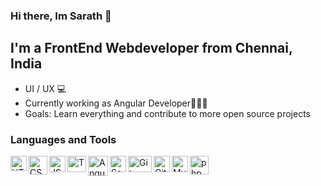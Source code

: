 ### Hi there, Im Sarath 👋

## I'm a FrontEnd Webdeveloper from Chennai, India
- UI / UX 💻 
- Currently working as Angular Developer👨🏽‍💻
- Goals: Learn everything and contribute to more open source projects
 
### Languages and Tools

<img align="left" alt="HTML5" width="26px" height="24px" src="https://www.freepnglogos.com/uploads/html5-logo-png/html5-logo-html-logo-0.png"/>
<img align="left" alt="CSS3" width="30px" src="https://www.freepnglogos.com/uploads/html5-logo-png/html5-logo-css-logo-png-transparent-svg-vector-bie-supply-9.png"/>
<img align="left" alt="JS" width="26px" src="https://www.freepnglogos.com/uploads/javascript-png/javascript-vector-logo-yellow-png-transparent-javascript-vector-12.png"/>
<img align="left" alt="Typescript" height="26px" width="30px" src="https://img.icons8.com/ios-filled/100/typescript.png"/>
<img align="left" alt="Angular" height="32px" width="32px" src="https://brandslogos.com/wp-content/uploads/images/large/angular-icon-logo.png"/>
<img align="left" alt="Sass" width="26px" src="https://logos-download.com/wp-content/uploads/2016/09/Sass_logo-700x524.png"/>
<img align="left" alt="Git" height="26px" width="38px" src="https://logos-download.com/wp-content/uploads/2021/01/Git_Logo_full-700x292.png"/>
<img align="left" alt="Github" width="26px" src="https://github.githubassets.com/images/modules/logos_page/GitHub-Mark.png"/>
<img align="left" alt="Mysql" height="26px" width="26px" src="https://logos-download.com/wp-content/uploads/2016/05/MySQL_logo_logotype-700x413.png"/>
<img align="left" alt="php" height="30px" width="30px" src="https://logos-download.com/wp-content/uploads/2016/09/PHP_logo-700x368.png"/>
